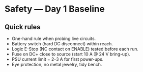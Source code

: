 # Safety — Day 1 Baseline

## Quick rules
- One-hand rule when probing live circuits.
- Battery switch (hard DC disconnect) within reach.
- Logic E-Stop (NC contact on ENABLE) tested before each run.
- Fuse on DC+ close to source (start 10 A @ 24 V bring-up).
- PSU current limit = 2–3 A for first power-ups.
- Eye protection, no metal jewelry, tidy bench.
